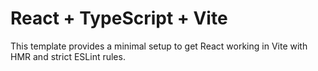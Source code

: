 # React + TypeScript + Vite

This template provides a minimal setup to get React working in Vite with HMR and strict ESLint rules.
